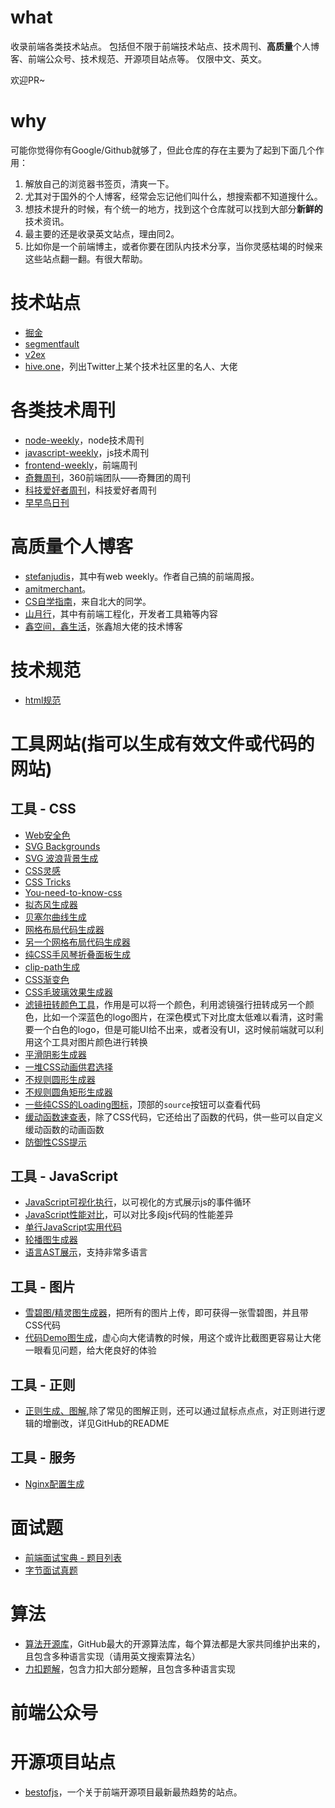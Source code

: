 # what

收录前端各类技术站点。
包括但不限于前端技术站点、技术周刊、**高质量**个人博客、前端公众号、技术规范、开源项目站点等。
仅限中文、英文。

欢迎PR~

# why

可能你觉得你有Google/Github就够了，但此仓库的存在主要为了起到下面几个作用：
1. 解放自己的浏览器书签页，清爽一下。
2. 尤其对于国外的个人博客，经常会忘记他们叫什么，想搜索都不知道搜什么。
3. 想技术提升的时候，有个统一的地方，找到这个仓库就可以找到大部分**新鲜的**技术资讯。
4. 最主要的还是收录英文站点，理由同2。
5. 比如你是一个前端博主，或者你要在团队内技术分享，当你灵感枯竭的时候来这些站点翻一翻。有很大帮助。

# 技术站点

- [掘金](https://juejin.cn/)
- [segmentfault](https://segmentfault.com/)
- [v2ex](https://www.v2ex.com/)
- [hive.one](https://hive.one/)，列出Twitter上某个技术社区里的名人、大佬

# 各类技术周刊

- [node-weekly](https://nodeweekly.com/)，node技术周刊
- [javascript-weekly](https://javascriptweekly.com/)，js技术周刊
- [frontend-weekly](https://frontender-ua.medium.com/)，前端周刊
- [奇舞周刊](https://weekly.75.team/)，360前端团队——奇舞团的周刊
- [科技爱好者周刊](https://github.com/ruanyf/weekly/)，科技爱好者周刊
- [早早鸟日刊](https://www.yuque.com/zaotalk/worm)

# 高质量个人博客

- [stefanjudis](https://www.stefanjudis.com/)，其中有web weekly。作者自己搞的前端周报。
- [amitmerchant](https://www.amitmerchant.com/posts/javascript/)。
- [CS自学指南](https://csdiy.wiki/)，来自北大的同学。
- [山月行](https://shanyue.tech/)，其中有前端工程化，开发者工具箱等内容
- [鑫空间，鑫生活](https://www.zhangxinxu.com/wordpress/)，张鑫旭大佬的技术博客

# 技术规范

- [html规范](https://html.spec.whatwg.org/)


# 工具网站(指可以生成有效文件或代码的网站)

## 工具 - CSS
- [Web安全色](https://www.bootcss.com/p/websafecolors/)
- [SVG Backgrounds](https://www.svgbackgrounds.com/)
- [SVG 波浪背景生成](https://svgwave.in/)
- [CSS灵感](https://csscoco.com/inspiration/#/)
- [CSS Tricks](https://qishaoxuan.github.io/css_tricks/)
- [You-need-to-know-css](https://lhammer.cn/You-need-to-know-css/#/)
- [拟态风生成器](https://neumorphism.io/#e0e0e0)
- [贝塞尔曲线生成](https://easings.co/)
- [网格布局代码生成器](https://grid.layoutit.com/)
- [另一个网格布局代码生成器](https://cssgrid-generator.netlify.app/)
- [纯CSS手风琴折叠面板生成](https://accordionslider.com/)
- [clip-path生成](https://bennettfeely.com/clippy/)
- [CSS渐变色](https://webgradients.com/)
- [CSS毛玻璃效果生成器](https://glassgenerator.netlify.app/#)
- [滤镜扭转颜色工具](https://www.zhangxinxu.com/sp/filter.html)，作用是可以将一个颜色，利用滤镜强行扭转成另一个颜色，比如一个深蓝色的logo图片，在深色模式下对比度太低难以看清，这时需要一个白色的logo，但是可能UI给不出来，或者没有UI，这时候前端就可以利用这个工具对图片颜色进行转换
- [平滑阴影生成器](https://shadows.brumm.af/)
- [一堆CSS动画供君选择](https://animista.net/)
- [不规则圆形生成器](https://9elements.github.io/fancy-border-radius/)
- [不规则圆角矩形生成器](https://9elements.github.io/fancy-border-radius/full-control.html)
- [一些纯CSS的Loading图标](https://tobiasahlin.com/spinkit/)，顶部的`source`按钮可以查看代码
- [缓动函数速查表](https://easings.net/zh-cn)，除了CSS代码，它还给出了函数的代码，供一些可以自定义缓动函数的动画函数
- [防御性CSS提示](https://defensivecss.dev/tips)

## 工具 - JavaScript
- [JavaScript可视化执行](https://www.jsv9000.app/)，以可视化的方式展示js的事件循环
- [JavaScript性能对比](https://jsbench.me/)，可以对比多段js代码的性能差异
- [单行JavaScript实用代码](https://jsbench.me/)
- [轮播图生成器](https://imageslidermaker.com/v2)
- [语言AST展示](https://www.astexplorer.net/)，支持非常多语言

## 工具 - 图片
- [雪碧图/精灵图生成器](https://www.toptal.com/developers/css/sprite-generator)，把所有的图片上传，即可获得一张雪碧图，并且带CSS代码
- [代码Demo图生成](https://www.ray.so/)，虚心向大佬请教的时候，用这个或许比截图更容易让大佬一眼看见问题，给大佬良好的体验

## 工具 - 正则
- [正则生成、图解](https://regex-vis.com/),除了常见的图解正则，还可以通过鼠标点点点，对正则进行逻辑的增删改，详见GitHub的README

## 工具 - 服务
- [Nginx配置生成](https://www.digitalocean.com/community/tools/nginx?global.app.lang=zhCN)

# 面试题
- [前端面试宝典 - 题目列表](https://fe.ecool.fun/topic-list)
- [字节面试真题](https://bytedance.feishu.cn/base/app8Ok6k9qafpMkgyRbfgxeEnet?table=tblEnSV2PNAajtWE&view=vewJHSwJVd)

# 算法
- [算法开源库](https://the-algorithms.com/zh_Hans)，GitHub最大的开源算法库，每个算法都是大家共同维护出来的，且包含多种语言实现（请用英文搜索算法名）
- [力扣题解](https://doocs.github.io/leetcode/#/solution/README)，包含力扣大部分题解，且包含多种语言实现

# 前端公众号

# 开源项目站点

- [bestofjs](https://bestofjs.org/)，一个关于前端开源项目最新最热趋势的站点。
